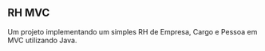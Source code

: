 ## RH MVC

Um projeto implementando um simples RH de Empresa, Cargo e Pessoa em MVC utilizando Java.